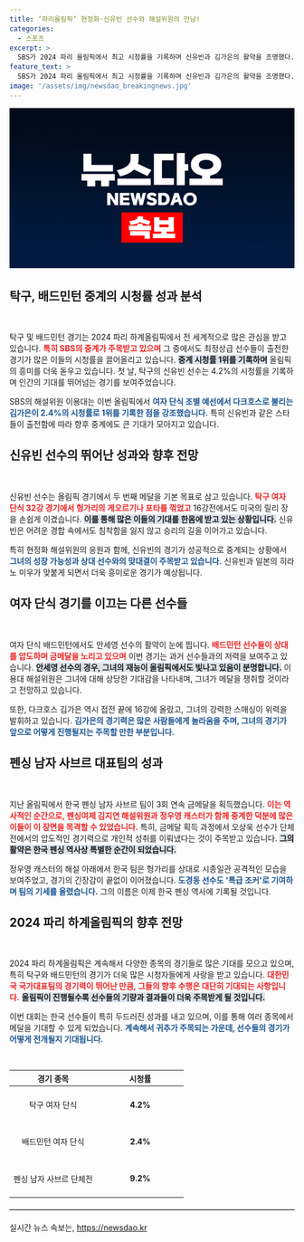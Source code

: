 ```yaml
---
title: ‘파리올림픽’ 현정화·신유빈 선수와 해설위원의 만남!
categories:
  - 스포츠
excerpt: >
  SBS가 2024 파리 올림픽에서 최고 시청률을 기록하며 신유빈과 김가은의 활약을 조명했다. 신유빈은 두 번째 메달에 2승만 남았고, 펜싱 사브르 한국 대표팀은 3회 연속 금메달을 차지하며 역사를 썼다.
feature_text: >
  SBS가 2024 파리 올림픽에서 최고 시청률을 기록하며 신유빈과 김가은의 활약을 조명했다. 신유빈은 두 번째 메달에 2승만 남았고, 펜싱 사브르 한국 대표팀은 3회 연속 금메달을 차지하며 역사를 썼다.
image: '/assets/img/newsdao_breakingnews.jpg'
---
```


<p><img src="/assets/img/newsdao_breakingnews.jpg" alt="cryptoinkorea 속보" /></p>

<h2 data-ke-size="size26">탁구, 배드민턴 중계의 시청률 성과 분석</h2>

<p data-ke-size="size16">&nbsp;</p>

<p data-ke-size="size16">탁구 및 배드민턴 경기는 2024 파리 하계올림픽에서 전 세계적으로 많은 관심을 받고 있습니다. <b><span style="color: #ee2323;">특히 SBS의 중계가 주목받고 있으며</span></b> 그 중에서도 최정상급 선수들이 출전한 경기가 많은 이들의 시청률을 끌어올리고 있습니다. <b><span style="background-color: #21538527;">중계 시청률 1위를 기록하며</span></b> 올림픽의 흥미를 더욱 돋우고 있습니다. 첫 날, 탁구의 신유빈 선수는 4.2%의 시청률을 기록하며 인간의 기대를 뛰어넘는 경기를 보여주었습니다.</p>

<p data-ke-size="size16">SBS의 해설위원 이용대는 이번 올림픽에서 <b><span style="color: #1a5490;">여자 단식 조별 예선에서 다크호스로 불리는 김가은이 2.4%의 시청률로 1위를 기록한 점을 강조했습니다.</span></b> 특히 신유빈과 같은 스타들이 출전함에 따라 향후 중계에도 큰 기대가 모아지고 있습니다.</p>

<h2 data-ke-size="size26">신유빈 선수의 뛰어난 성과와 향후 전망</h2>

<p data-ke-size="size16">&nbsp;</p>

<p data-ke-size="size16">신유빈 선수는 올림픽 경기에서 두 번째 메달을 기본 목표로 삼고 있습니다. <b><span style="color: #ee2323;">탁구 여자 단식 32강 경기에서 헝가리의 게오르기나 포타를 꺾었고</span></b> 16강전에서도 미국의 릴리 장을 손쉽게 이겼습니다. <b><span style="background-color: #21538527;">이를 통해 많은 이들의 기대를 한몸에 받고 있는 상황입니다.</span></b> 신유빈은 어려운 경합 속에서도 침착함을 잃지 않고 승리의 길을 이어가고 있습니다. </p>

<p data-ke-size="size16">특히 현정화 해설위원의 응원과 함께, 신유빈의 경기가 성공적으로 중계되는 상황에서 <b><span style="color: #1a5490;">그녀의 성장 가능성과 상대 선수와의 맞대결이 주목받고 있습니다.</span></b> 신유빈과 일본의 히라노 미우가 맞붙게 되면서 더욱 흥미로운 경기가 예상됩니다.</p>

<h2 data-ke-size="size26">여자 단식 경기를 이끄는 다른 선수들</h2>

<p data-ke-size="size16">&nbsp;</p>

<p data-ke-size="size16">여자 단식 배드민턴에서도 안세영 선수의 활약이 눈에 띕니다. <b><span style="color: #ee2323;">배드민턴 선수들이 상대를 압도하며 금메달을 노리고 있으며</span></b> 이번 경기는 과거 선수들과의 저력을 보여주고 있습니다. <b><span style="background-color: #21538527;">안세영 선수의 경우, 그녀의 재능이 올림픽에서도 빛나고 있음이 분명합니다.</span></b> 이용대 해설위원은 그녀에 대해 상당한 기대감을 나타내며, 그녀가 메달을 쟁취할 것이라고 전망하고 있습니다.</p>

<p data-ke-size="size16">또한, 다크호스 김가은 역시 접전 끝에 16강에 올랐고, 그녀의 강력한 스매싱이 위력을 발휘하고 있습니다. <b><span style="color: #1a5490;">김가은의 경기력은 많은 사람들에게 놀라움을 주며, 그녀의 경기가 앞으로 어떻게 진행될지는 주목할 만한 부분입니다.</span></b></p>

<h2 data-ke-size="size26">펜싱 남자 사브르 대표팀의 성과</h2>

<p data-ke-size="size16">&nbsp;</p>

<p data-ke-size="size16">지난 올림픽에서 한국 펜싱 남자 사브르 팀이 3회 연속 금메달을 획득했습니다. <b><span style="color: #ee2323;">이는 역사적인 순간으로, 펜싱여제 김지연 해설위원과 정우영 캐스터가 함께 중계한 덕분에 많은 이들이 이 장면을 목격할 수 있었습니다.</span></b> 특히, 금메달 획득 과정에서 오상욱 선수가 단체 전에서의 압도적인 경기력으로 개인적 성취를 이뤄냈다는 것이 주목받고 있습니다. <b><span style="background-color: #21538527;">그의 활약은 한국 펜싱 역사상 특별한 순간이 되었습니다.</span></b></p>

<p data-ke-size="size16">정우영 캐스터의 해설 아래에서 한국 팀은 헝가리를 상대로 시종일관 공격적인 모습을 보여주었고, 경기의 긴장감이 끝없이 이어졌습니다. <b><span style="color: #1a5490;">도경동 선수도 '특급 조커'로 기여하며 팀의 기세를 올렸습니다.</span></b> 그의 이름은 이제 한국 펜싱 역사에 기록될 것입니다.</p>

<h2 data-ke-size="size26">2024 파리 하계올림픽의 향후 전망</h2>

<p data-ke-size="size16">&nbsp;</p>

<p data-ke-size="size16">2024 파리 하계올림픽은 계속해서 다양한 종목의 경기들로 많은 기대를 모으고 있으며, 특히 탁구와 배드민턴의 경기가 더욱 많은 시청자들에게 사랑을 받고 있습니다. <b><span style="color: #ee2323;">대한민국 국가대표팀의 경기력이 뛰어난 만큼, 그들의 향후 수행은 대단히 기대되는 사항입니다.</span></b> <b><span style="background-color: #21538527;">올림픽이 진행될수록 선수들의 기량과 결과들이 더욱 주목받게 될 것입니다.</span></b></p>

<p data-ke-size="size16">이번 대회는 한국 선수들이 특히 두드러진 성과를 내고 있으며, 이를 통해 여러 종목에서 메달을 기대할 수 있게 되었습니다. <b><span style="color: #1a5490;">계속해서 귀추가 주목되는 가운데, 선수들의 경기가 어떻게 전개될지 기대됩니다.</span></b></p>

<p data-ke-size="size16">&nbsp;</p>

<table style="width: 100%; border-collapse: collapse;">
    <thead>
        <tr>
            <th style="width: 50%; text-align: center;"><b>경기 종목</b></th>
            <th style="width: 50%; text-align: center;"><b>시청률</b></th>
        </tr>
    </thead>
    <tbody>
        <tr>
            <td style="text-align: center; height: 60px;">탁구 여자 단식</td>
            <td style="text-align: center; height: 60px;"><b>4.2%</b></td>
        </tr>
        <tr>
            <td style="text-align: center; height: 60px;">배드민턴 여자 단식</td>
            <td style="text-align: center; height: 60px;"><b>2.4%</b></td>
        </tr>
        <tr>
            <td style="text-align: center; height: 60px;">펜싱 남자 사브르 단체전</td>
            <td style="text-align: center; height: 60px;"><b>9.2%</b></td>
        </tr>
    </tbody>
</table>

<hr style="border-top: 1px solid #aaa; margin: 20px 0;"/>
실시간 뉴스 속보는, <a href="https://newsdao.kr" rel="dofollow">https://newsdao.kr</a>



